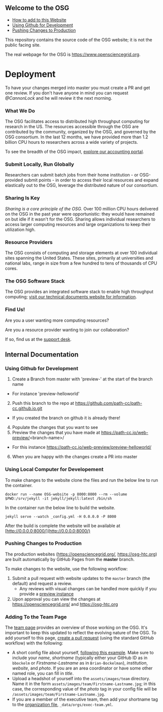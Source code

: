 ## Welcome to the OSG

- [How to add to this Website](#deployment)
- [Using Github for Development](#using-github-for-development)
- [Pushing Changes to Production](#pushing-changes-to-production)

This repository contains the source code of the OSG website; it is not the public facing site.

The real webpage for the OSG is <https://www.opensciencegrid.org>.

# Deployment 

To have your changes merged into master you must create a PR and get one review. If you don't have anyone in mind you can request _@CannonLock_ and he will review it the next morning.

### What We Do

The OSG facilitates access to distributed high throughput computing for research in the US.
The resources accessible through the OSG are contributed by the community, organized by the OSG, and governed by the OSG consortium.
In the last 12 months, we have provided more than 1.2 billion CPU hours to researchers across a wide variety of projects.

To see the breadth of the OSG impact, [explore our accounting portal](https://gracc.opensciencegrid.org).

### Submit Locally, Run Globally

Researchers can submit batch jobs from their home institution - or OSG-provided submit points - in order to access their local resources and expand
elastically out to the OSG, leverage the distributed nature of our consortium.

### Sharing Is Key

*Sharing is a core principle of the OSG.*  Over 100 million CPU hours delivered on the OSG in the past year were opportunistic: they would have remained on but idle
if it wasn't for the OSG. Sharing allows individual researchers to access larger computing resources and large organizations to keep their utilization high.

### Resource Providers

The OSG consists of computing and storage elements at over 100 individual sites spanning the United States.
These sites, primarily at universities and national labs, range in size from a few hundred to tens of thousands of CPU cores.

### The OSG Software Stack

The OSG provides an integrated software stack to enable high throughput computing; [visit our technical documents website for information](docs/).

### Find Us!

Are you a user wanting more computing resources?

Are you a resource provider wanting to join our collaboration?

If so, find us at the [support desk](https://support.opensciencegrid.org).

## Internal Documentation

### Using Github for Development

1. Create a Branch from master with 'preview-' at the start of the branch name
  - For instance 'preview-helloworld'
2. Push this branch to the repo at https://github.com/path-cc/path-cc.github.io.git
  - If you created the branch on github it is already there!
4. Populate the changes that you want to see
5. Preview the changes that you have made at https://path-cc.io/web-preview/<branch-name\>/ 
  - For this instance https://path-cc.io/web-preview/preview-helloworld/
6. When you are happy with the changes create a PR into master

### Using Local Computer for Developement

To make changes to the website clone the files and run the below line to run the container. 
```
docker run --name OSG-website -p 8000:8000 --rm --volume $PWD:/srv/jekyll -it jekyll/jekyll:latest /bin/sh
```
In the container run the below line to build the website. 
```
jekyll serve --watch _config.yml -H 0.0.0.0 -P 8000
```
After the build is complete the website will be available at [http://0.0.0.0:8000/](http://0.0.0.0:8000/)
    
### Pushing Changes to Production

The production websites (https://opensciencegrid.org/, https://osg-htc.org) are built automatically by GitHub Pages from the **master** branch.

To make changes to the website, use the following workflow:

1.  Submit a pull request with website updates to the `master` branch (the default) and request a review.
    - Any reviews with visual changes can be handled more quickly if you provide a [preview instance](#using-github-for-development)
1.  Upon approval you can view the changes at https://opensciencegrid.org/ and https://osg-htc.org

### Adding To the Team Page

The [team page](https://opensciencegrid.org/about/team) provides an overview of those working on the OSG.  It's important to keep this updated to reflect the evolving nature of the OSG.  To add yourself to this page, [create a pull request](https://help.github.com/articles/about-pull-requests/) (using the standard GitHub workflow) with the following:

* A short config file about yourself, [following this example](https://github.com/opensciencegrid/opensciencegrid.github.io/blob/master/_data/people/bbockelm.yml).  Make sure to include your *name*, *shortname* (typically either your GitHub ID as in `bbockelm` or *Firstname-Lastname* as in `Brian-Bockelman`), *institution*, *website*, and *photo*.  If you are an area coordinator or have some other named role, you can fill in *title*.
* Upload a headshot of yourself into the `assets/images/team` directory.  Name it in the form `assets/images/team/Firstname-Lastname.jpg`; in this case, the corresponding value of the *photo* tag in your config file will be `/assets/images/team/Firstname-Lastname.jpg`.
* If you are a member of the executive team, then add your shortname tag to the [organization file](https://github.com/opensciencegrid/opensciencegrid.github.io/blob/master/_data/orgs/exec-team.yml), `_data/orgs/exec-team.yml`.
